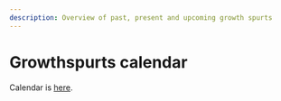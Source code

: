 ```yaml
---
description: Overview of past, present and upcoming growth spurts
---
```


# Growthspurts calendar

Calendar is [here](http://localhost:5000/s/-MP9YhmfGLVRY7JjkhY8-887967055/project-management-and-working-together/groeispurtkalender).
